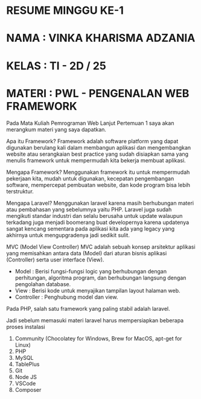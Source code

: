 # RESUME MINGGU KE-1
# NAMA   : VINKA KHARISMA ADZANIA
# KELAS  : TI - 2D / 25 
# MATERI : PWL - PENGENALAN WEB FRAMEWORK

Pada Mata Kuliah Pemrograman Web Lanjut Pertemuan 1 saya akan merangkum materi yang saya dapatkan.

Apa itu Framework?
Framework adalah software platform yang dapat digunakan berulang kali dalam membangun aplikasi dan mengembangkan website atau serangkaian best practice yang sudah disiapkan sama yang menulis framework untuk mempermudah kita bekerja membuat aplikasi.

Mengapa Framework?
Menggunakan framework itu untuk mempermudah pekerjaan kita, mudah untuk digunakan, kecepatan pengembangan software, mempercepat pembuatan website, dan kode program bisa lebih terstruktur.

Mengapa Laravel?
Menggunakan laravel  karena masih berhubungan materi atau pembahasan yang sebelumnya yaitu PHP. Laravel juga sudah mengikuti standar industri dan selalu berusaha untuk update walaupun terkadang juga menjadi boomerang buat developernya karena updatenya sangat kencang sementara pada aplikasi kita ada yang legacy yang akhirnya untuk mengupgradenya jadi sedikit sulit.

MVC (Model View Controller)
MVC adalah sebuah konsep arsitektur aplikasi yang memisahkan antara data (Model) dari aturan bisnis aplikasi (Controller) serta user interface (View).
- Model      : Berisi fungsi-fungsi logic yang berhubungan dengan perhitungan, algoritma program, dan berhubungan langsung dengan pengolahan database.
- View       : Berisi kode untuk menyajikan tampilan layout halaman web.
- Controller : Penghubung model dan view.

Pada PHP, salah satu framework yang paling stabil adalah laravel.

Jadi sebelum memasuki materi laravel harus mempersiapkan beberapa proses instalasi
1. Community (Chocolatey for Windows, Brew for MacOS, apt-get for Linux)
2. PHP
3. MySQL
4. TablePlus
5. Git
6. Node JS
7. VSCode
8. Composer
